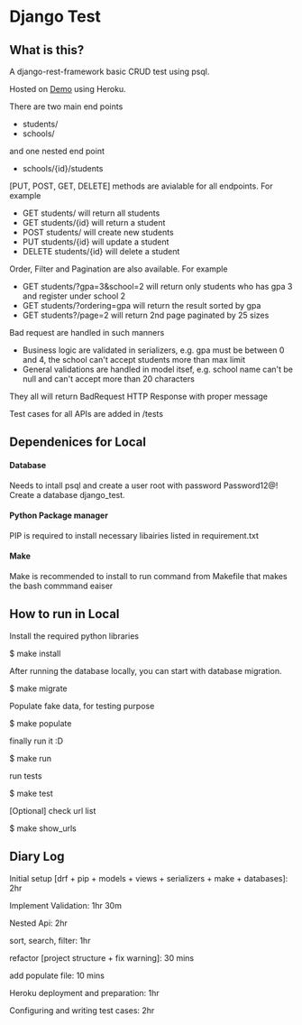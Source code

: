 # Django Test

## What is this?

A django-rest-framework basic CRUD test using psql.

Hosted on [Demo](https://cho-django-test.herokuapp.com/) using Heroku.

There are two main end points
- students/
- schools/

and one nested end point
- schools/{id}/students

[PUT, POST, GET, DELETE] methods are avialable for all endpoints.
For example
- GET students/ will return all students
- GET students/{id} will return a student
- POST students/ will create new students
- PUT students/{id} will update a student
- DELETE students/{id} will delete a student

Order, Filter and Pagination are also available.
For example
- GET students/?gpa=3&school=2 will return only students who has gpa 3 and register under school 2
- GET students/?ordering=gpa will return the result sorted by gpa
- GET students?/page=2 will return 2nd page paginated by 25 sizes

Bad request are handled in such manners
- Business logic are validated in serializers, e.g. gpa must be between 0 and 4, the school can't accept students more than max limit
- General validations are handled in model itsef, e.g. school name can't be null and can't accept more than 20 characters

They all will return BadRequest HTTP Response with proper message

Test cases for all APIs are added in /tests

## Dependenices for Local

#### Database

Needs to intall psql and create a user root with password Password12@!
Create a database django_test.

#### Python Package manager

PIP is required to install necessary libairies listed in requirement.txt

#### Make

Make is recommended to install to run command from Makefile that makes the bash commmand eaiser

## How to run in Local

Install the required python libraries

$ make install

After running the database locally, you can start with database migration.

$ make migrate

Populate fake data, for testing purpose

$ make populate

finally run it :D

$ make run

run tests

$ make test

[Optional] check url list

$ make show_urls

## Diary Log

Initial setup [drf + pip + models + views + serializers + make + databases]: 2hr

Implement Validation: 1hr 30m

Nested Api: 2hr

sort, search, filter: 1hr

refactor [project structure + fix warning]: 30 mins

add populate file: 10 mins

Heroku deployment and preparation: 1hr

Configuring and writing test cases: 2hr


